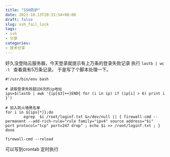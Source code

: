 ```yaml
---
title: "SSH防护"
date: 2021-10-13T20:31:54+08:00
draft: false
slug: ssh_fail_lock
tags:
- ssh
- 分享
categories:
- 技术分享
---
```

好久没登陆云服务器，今天登录就提示有上万条的登录失败记录 执行 `lastb | wc -l ` 查看竟有5万条记录。 于是写了个脚本处理一下。

```shell
#!/usr/bin/env bash

# 读取登录失败超过6次的ip地址
ips=$(lastb | awk '{ip[$3]++}END{ for (i in ip) if (ip[i] > 6) print i }')

# 加入防火墙黑名单
for i in ${ips[*]};do
        egrep  $i /root/loginf.txt &>/dev/null || { firewall-cmd --permanent --add-rich-rule="rule family="ipv4" source address="$i"  port protocol="tcp" port=247 drop" ; echo $i >> /root/loginf.txt ; }
done

firewall-cmd --reload
```
可以写到crontab 定时执行
